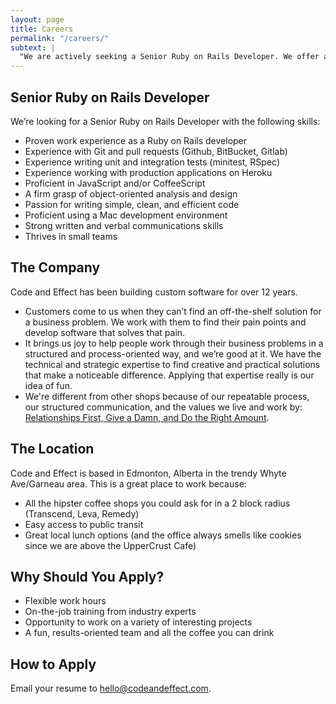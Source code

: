 ```yaml
---
layout: page
title: Careers
permalink: "/careers/"
subtext: |
  "We are actively seeking a Senior Ruby on Rails Developer. We offer a flexible, results-oriented work environment with a talented, experienced team. meta_description: We are actively seeking Ruby on Rails Developers. We offer a flexible, results oriented work environment with a talented, experienced team."
---
```


## Senior Ruby on Rails Developer

We’re looking for a Senior Ruby on Rails Developer with the following skills:

* Proven work experience as a Ruby on Rails developer
* Experience with Git and pull requests (Github, BitBucket, Gitlab)
* Experience writing unit and integration tests (minitest, RSpec)
* Experience working with production applications on Heroku
* Proficient in JavaScript and/or CoffeeScript
* A firm grasp of object-oriented analysis and design
* Passion for writing simple, clean, and efficient code
* Proficient using a Mac development environment
* Strong written and verbal communications skills
* Thrives in small teams

## The Company

Code and Effect has been building custom software for over 12 years.

* Customers come to us when they can’t find an off-the-shelf solution for a business problem. We work with them to find their pain points and develop software that solves that pain.
* It brings us joy to help people work through their business problems in a structured and process-oriented way, and we’re good at it. We have the technical and strategic expertise to find creative and practical solutions that make a noticeable difference. Applying that expertise really is our idea of fun.
* We're different from other shops because of our repeatable process, our structured communication, and the values we live and work by: [Relationships First, Give a Damn, and Do the Right Amount](https://codeandeffect.com/).

## The Location

Code and Effect is based in Edmonton, Alberta in the trendy Whyte Ave/Garneau area. This is a great place to work because:

* All the hipster coffee shops you could ask for in a 2 block radius (Transcend, Leva, Remedy)
* Easy access to public transit
* Great local lunch options (and the office always smells like cookies since we are above the UpperCrust Cafe)

## Why Should You Apply?

* Flexible work hours
* On-the-job training from industry experts
* Opportunity to work on a variety of interesting projects
* A fun, results-oriented team and all the coffee you can drink

## How to Apply

Email your resume to [hello@codeandeffect.com](mailto:hello@codeandeffect.com).
